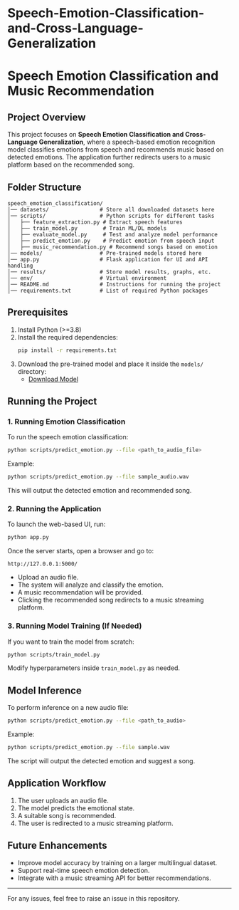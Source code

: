 # Speech-Emotion-Classification-and-Cross-Language-Generalization
# Speech Emotion Classification and Music Recommendation

## Project Overview
This project focuses on **Speech Emotion Classification and Cross-Language Generalization**, where a speech-based emotion recognition model classifies emotions from speech and recommends music based on detected emotions. The application further redirects users to a music platform based on the recommended song.

## Folder Structure
```
speech_emotion_classification/
│── datasets/                # Store all downloaded datasets here
│── scripts/                 # Python scripts for different tasks
│   ├── feature_extraction.py # Extract speech features
│   ├── train_model.py        # Train ML/DL models
│   ├── evaluate_model.py     # Test and analyze model performance
│   ├── predict_emotion.py    # Predict emotion from speech input
│   ├── music_recommendation.py # Recommend songs based on emotion
│── models/                  # Pre-trained models stored here
│── app.py                   # Flask application for UI and API handling
│── results/                 # Store model results, graphs, etc.
│── env/                     # Virtual environment
│── README.md                # Instructions for running the project
│── requirements.txt         # List of required Python packages  
```

## Prerequisites
1. Install Python (>=3.8)
2. Install the required dependencies:
   ```bash
   pip install -r requirements.txt
   ```
3. Download the pre-trained model and place it inside the `models/` directory:
   - [Download Model](<your-model-link>)
   
## Running the Project

### 1. Running Emotion Classification
To run the speech emotion classification:
```bash
python scripts/predict_emotion.py --file <path_to_audio_file>
```
Example:
```bash
python scripts/predict_emotion.py --file sample_audio.wav
```
This will output the detected emotion and recommended song.

### 2. Running the Application
To launch the web-based UI, run:
```bash
python app.py
```
Once the server starts, open a browser and go to:
```
http://127.0.0.1:5000/
```
- Upload an audio file.
- The system will analyze and classify the emotion.
- A music recommendation will be provided.
- Clicking the recommended song redirects to a music streaming platform.

### 3. Running Model Training (If Needed)
If you want to train the model from scratch:
```bash
python scripts/train_model.py
```
Modify hyperparameters inside `train_model.py` as needed.

## Model Inference
To perform inference on a new audio file:
```bash
python scripts/predict_emotion.py --file <path_to_audio>
```
Example:
```bash
python scripts/predict_emotion.py --file sample.wav
```
The script will output the detected emotion and suggest a song.

## Application Workflow
1. The user uploads an audio file.
2. The model predicts the emotional state.
3. A suitable song is recommended.
4. The user is redirected to a music streaming platform.

## Future Enhancements
- Improve model accuracy by training on a larger multilingual dataset.
- Support real-time speech emotion detection.
- Integrate with a music streaming API for better recommendations.

---
For any issues, feel free to raise an issue in this repository.


